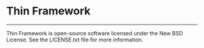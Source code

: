 Thin Framework
=====================

-------
Thin Framework is open-source software licensed under the New BSD License. See the LICENSE.txt file for more information.
